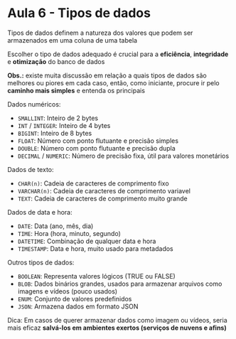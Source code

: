 # Aula 6 - Tipos de dados
Tipos de dados definem a natureza dos valores que podem ser armazenados em uma coluna de uma tabela

Escolher o tipo de dados adequado é crucial para a **eficiência**, **integridade** e **otimização** do banco de dados

**Obs.:** existe muita discussão em relação a quais tipos de dados são melhores ou piores em cada caso, então, como iniciante, procure ir pelo **caminho mais simples** e entenda os principais

Dados numéricos:
- `SMALLINT`: Inteiro de 2 bytes
- `INT` / `INTEGER`: Inteiro de 4 bytes
- `BIGINT`: Inteiro de 8 bytes
- `FLOAT`: Número com ponto flutuante e precisão simples
- `DOUBLE`: Número com ponto flutuante e precisão dupla
- `DECIMAL` / `NUMERIC`: Número de precisão fixa, útil para valores monetários

Dados de texto:
- `CHAR(n)`: Cadeia de caracteres de comprimento fixo
- `VARCHAR(n)`: Cadeia de caracteres de comprimento variavel
- `TEXT`: Cadeia de caracteres de comprimento muito grande

Dados de data e hora:
- `DATE`: Data (ano, mês, dia)
- `TIME`: Hora (hora, minuto, segundo)
- `DATETIME`: Combinação de qualquer data e hora
- `TIMESTAMP`: Data e hora, muito usado para metadados

Outros tipos de dados:
- `BOOLEAN`: Representa valores lógicos (TRUE ou FALSE)
- `BLOB`: Dados binários grandes, usados para armazenar arquivos como imagens e vídeos (pouco usados)
- `ENUM`: Conjunto de valores predefinidos
- `JSON`: Armazena dados em formato JSON

Dica: Em casos de querer armazenar dados como imagem ou vídeos, seria mais eficaz **salvá-los em ambientes exertos (serviços de nuvens e afins)**